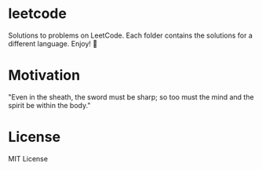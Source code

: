 # leetcode

Solutions to problems on LeetCode. Each folder contains the solutions for a different language. Enjoy! 🚀

# Motivation

"Even in the sheath, the sword must be sharp; so too must the mind and the spirit be within the body."

# License

MIT License
